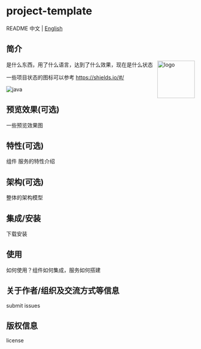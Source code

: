 # project-template
README 中文 | [English](README.md)
## 简介

<img src="https://avatars3.githubusercontent.com/u/73523937?s=200&v=4" alt="logo" height="100px" align="right" />

是什么东西，用了什么语言，达到了什么效果，现在是什么状态

一些项目状态的图标可以参考 https://shields.io/#/

![java](https://img.shields.io/badge/java-1.7+-red)

## 预览效果(可选)

一些预览效果图

## 特性(可选)

组件 服务的特性介绍

## 架构(可选)

整体的架构模型

## 集成/安装

下载安装

## 使用 

如何使用？组件如何集成，服务如何搭建

## 关于作者/组织及交流方式等信息

submit issues

## 版权信息

license

